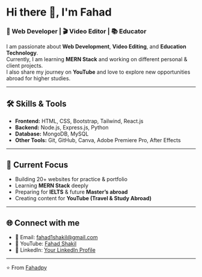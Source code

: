 # Hi there 👋, I'm Fahad  
### 🚀 Web Developer | 🎬 Video Editor | 📚 Educator  

I am passionate about **Web Development**, **Video Editing**, and **Education Technology**.  
Currently, I am learning **MERN Stack** and working on different personal & client projects.  
I also share my journey on **YouTube** and love to explore new opportunities abroad for higher studies.  

---

## 🛠️ Skills & Tools
- **Frontend:** HTML, CSS, Bootstrap, Tailwind, React.js  
- **Backend:** Node.js, Express.js, Python  
- **Database:** MongoDB, MySQL  
- **Other Tools:** Git, GitHub, Canva, Adobe Premiere Pro, After Effects  

---

## 📌 Current Focus
- Building 20+ websites for practice & portfolio  
- Learning **MERN Stack** deeply  
- Preparing for **IELTS** & future **Master’s abroad**  
- Creating content for **YouTube (Travel & Study Abroad)**  

---

## 🌐 Connect with me
- 📧 Email: fahad1shakil@gmail.com  
- 🎥 YouTube: [Fahad Shakil](https://youtube.com/@FahadShakil)  
- 💼 LinkedIn: [Your LinkedIn Profile](#)  

---

⭐️ From [Fahadpy](https://github.com/fahadpy)
